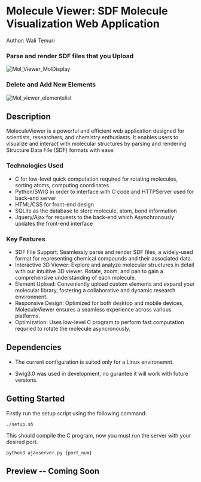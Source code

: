 # Molecule Viewer: SDF Molecule Visualization Web Application

Author: Wali Temuri

### Parse and render SDF files that you Upload
![Mol_Viewer_MolDisplay](https://user-images.githubusercontent.com/108627530/233803053-0c1cc534-e746-40f7-b3c1-acff81d6fb0b.gif)



### Delete and Add New Elements
![Mol_viewer_elementslist](https://user-images.githubusercontent.com/108627530/233802837-a011c34b-1ef6-4d76-805b-aacf44ec283b.gif)


## Description

MoleculeViewer is a powerful and efficient web application designed for scientists, researchers, and chemistry enthusiasts. It enables users to visualize and interact with molecular structures by parsing and rendering Structure Data File (SDF) formats with ease.

### Technologies Used

- C for low-level quick computation required for rotating molecules, sorting atoms, computing coordinates
- Python/SWIG in order to interface with C code and HTTPServer used for back-end server
- HTML/CSS for front-end design
- SQLite as the database to store molecule, atom, bond information
- Jquery/Ajax for requests to the back-end which Asynchronously updates the front-end interface

### Key Features

- SDF File Support: Seamlessly parse and render SDF files, a widely-used format for representing chemical compounds and their associated data.
- Interactive 3D Viewer: Explore and analyze molecular structures in detail with our intuitive 3D viewer. Rotate, zoom, and pan to gain a comprehensive understanding of each molecule.
- Element Upload: Conveniently upload custom elements and expand your molecular library, fostering a collaborative and dynamic research environment.
- Responsive Design: Optimized for both desktop and mobile devices, MoleculeViewer ensures a seamless experience across various platforms.
- Optimization: Uses low-level C program to perform fast computation requried to rotate the molecule asyncronously.

## Dependencies

- The current configuration is suited only for a Linux environemnt.

- Swig3.0 was used in development, no gurantee it will work with future versions.

## Getting Started

Firstly run the setup script using the following command:

```
./setup.sh
```

This should compile the C program, now you must run the server with your desired port.
```
python3 ajaxserver.py {port_num}
```

## Preview -- Coming Soon


